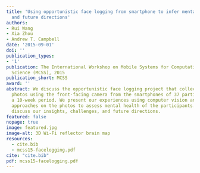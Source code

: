 ```yaml
---
title: 'Using opportunistic face logging from smartphone to infer mental health: challenges
  and future directions'
authors:
- Rui Wang
- Xia Zhou
- Andrew T. Campbell
date: '2015-09-01'
doi: ''
publication_types:
- '1'
publication: The International Workshop on Mobile Systems for Computational Social
  Science (MCSS), 2015
publication_short: MCSS
award: ''
abstract: We discuss the opportunistic face logging project that collected 5811 opportunistic
  photos using the front-facing camera from the smartphones of 37 participants over
  a 10-week period. We present our experiences using computer vision and human labeling
  approaches on the photos to assess mental health of the participants. Finally, we
  discuss our insights, challenges, and future directions.
featured: false
nopage: true
image: featured.jpg
image-alt: 3D Wi-Fi reflector brain map
resources:
  - cite.bib
  - mcss15-facelogging.pdf
cite: "cite.bib"
pdf: mcss15-facelogging.pdf
---
```



